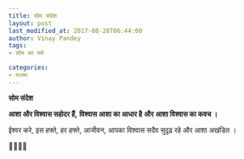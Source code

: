 ```yaml
---
title: सोम संदेश
layout: post
last_modified_at: 2017-08-28T06:44:00
author: Vinay Pandey
tags:
- सोम का मर्म

categories:
- मध्यम
---
```

**सोम संदेश**

**आशा और विश्वास सहोदर हैं,**
**विश्वास आशा का आधार है**
**और**
**आशा विश्वास का कवच ।** 

ईश्वर करे,
इस हफ्ते, हर हफ्ते, आजीवन,
आपका विश्वास सदैव सुदृढ़ रहे 
और आशा अखंडित ।

🙏🌷🌷🙏


